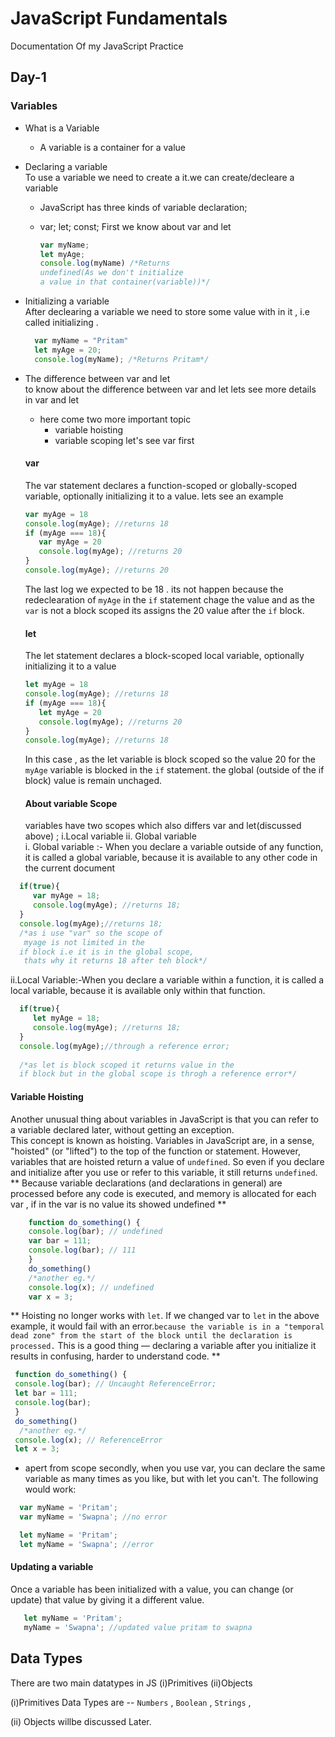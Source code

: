 # JavaScript Fundamentals
Documentation Of my JavaScript Practice

## Day-1
### Variables

- What is a Variable 
  - A variable is a container for a value
- Declaring a variable <br>
To use a variable we need to create a it.we can create/decleare a variable 
  - JavaScript has three kinds of variable declaration;
  - var; let; const; First we know about var and let
     
    ```JavaScript
    var myName;
    let myAge;
    console.log(myName) /*Returns 
    undefined(As we don't initialize 
    a value in that container(variable))*/          
    ```


- Initializing a variable <br>
After declearing a variable we need to store some value with in it , i.e called initializing .
     
     ```JavaScript
       var myName = "Pritam"
       let myAge = 20;
       console.log(myName); /*Returns Pritam*/

     ```
- The difference between var and let <br>
to know about the difference between var and let lets see more details in var and let
  - here come two more important topic 
    - variable hoisting 
    - variable scoping
let's see var first

  #### var
  The var statement declares a function-scoped or globally-scoped variable, optionally initializing it to a value. lets see an example

    ```JavaScript
    var myAge = 18
    console.log(myAge); //returns 18
    if (myAge === 18){
       var myAge = 20
       console.log(myAge); //returns 20
    }
    console.log(myAge); //returns 20
    ```
  The last log we expected to be 18 . its not happen  because the redeclearation of ```myAge``` in the ```if```  statement chage the value and as the ```var``` is not a  block scoped its assigns the 20 value after the ```if```  block.

   #### let
   The let statement declares a block-scoped local variable, optionally initializing it to a value


    ```JavaScript
    let myAge = 18
    console.log(myAge); //returns 18
    if (myAge === 18){
       let myAge = 20
       console.log(myAge); //returns 20
    }
    console.log(myAge); //returns 18
    ```
    In this case , as the let variable is block scoped so the value 20 for the ```myAge``` variable is blocked in the ```if``` statement. the global (outside of the if block) value is remain unchaged.

    #### About variable Scope
    variables have two scopes which also differs var and let(discussed above) ; i.Local variable ii. Global variable <br>
 i. Global variable :- When you declare a variable outside of any function, it is called a global variable, because it is available to any other code in the current document<br>
```JavaScript
  if(true){
     var myAge = 18;
     console.log(myAge); //returns 18;
  }
  console.log(myAge);//returns 18;
  /*as i use "var" so the scope of
   myage is not limited in the
  if block i.e it is in the global scope,
   thats why it returns 18 after teh block*/
```

 ii.Local Variable:-When you declare a variable within a function, it is called a local variable, because it is available only within that function.


```JavaScript
  if(true){
     let myAge = 18;
     console.log(myAge); //returns 18;
  }
  console.log(myAge);//through a reference error;
  
  /*as let is block scoped it returns value in the
  if block but in the global scope is throgh a reference error*/
```
   ####  Variable Hoisting
   Another unusual thing about variables in JavaScript is that you can refer to a variable declared later, without getting an exception. <br>
   This concept is known as hoisting. Variables in JavaScript are, in a sense, "hoisted" (or "lifted") to the top of the function or statement. However, variables that are hoisted return a value of ```undefined```. So even if you declare and initialize after you use or refer to this variable, it still returns ```undefined```. <br>
   ** Because variable declarations (and declarations in general) are processed before any code is executed, and memory is allocated for each var , if in the var is no value its showed undefined ** <br>
```JavaScript
    function do_something() {
    console.log(bar); // undefined
    var bar = 111;
    console.log(bar); // 111
    }
    do_something()
    /*another eg.*/
    console.log(x); // undefined
    var x = 3;
```



   ** Hoisting no longer works with ```let```. If we changed var to ```let``` in the above example, it would fail with an error.```because the variable is in a "temporal dead zone" from the start of the block until the declaration is processed.``` This is a good thing — declaring a variable after you initialize it results in confusing, harder to understand code. **

   ```JavaScript
    function do_something() {
    console.log(bar); // Uncaught ReferenceError;
    let bar = 111;
    console.log(bar); 
    }
    do_something()
     /*another eg.*/
    console.log(x); // ReferenceError
    let x = 3;
```
- apert from scope secondly, when you use var, you can declare the same variable as many times as you like, but with let you can't. The following would work:

 ```JavaScript
   var myName = 'Pritam';
   var myName = 'Swapna'; //no error

   let myName = 'Pritam';
   let myName = 'Swapna'; //error
````
#### Updating a variable
Once a variable has been initialized with a value, you can change (or update) that value by giving it a different value.


 ````JavaScript
    let myName = 'Pritam';
    myName = 'Swapna'; //updated value pritam to swapna
````



## Data Types 

There are two main datatypes in JS (i)Primitives (ii)Objects

(i)Primitives Data Types are -- ```Numbers``` , ```Boolean``` , ```Strings``` , 

(ii) Objects willbe discussed Later.

